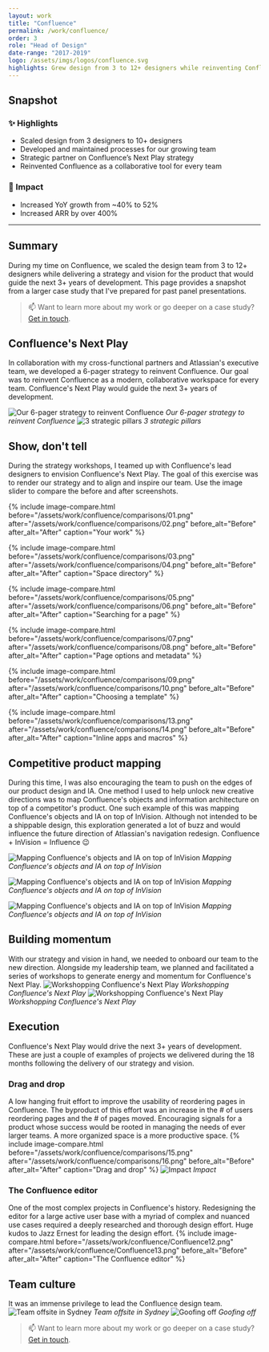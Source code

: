 ```yaml
---
layout: work
title: "Confluence"
permalink: /work/confluence/
order: 3
role: "Head of Design"
date-range: "2017-2019"
logo: /assets/imgs/logos/confluence.svg
highlights: Grew design from 3 to 12+ designers while reinventing Confluence Cloud as a modern, collaborative workspace.
---
```

## Snapshot
### ✨ Highlights
- Scaled design from 3 designers to 10+ designers
- Developed and maintained processes for our growing team
- Strategic partner on Confluence’s Next Play strategy
- Reinvented Confluence as a collaborative tool for every team

### 🎯 Impact
- Increased YoY growth from ~40% to 52%
- Increased ARR by over 400%

---

## Summary

During my time on Confluence, we scaled the design team from 3 to 12+ designers while delivering a strategy and vision for the product that would guide the next 3+ years of development. This page provides a snapshot from a larger case study that I've prepared for past panel presentations.

> 📫 Want to learn more about my work or go deeper on a case study? <a href="https://linkedin.com/in/liamgreig">Get in touch</a>.

## Confluence's Next Play
In collaboration with my cross-functional partners and Atlassian's executive team, we developed a 6-pager strategy to reinvent Confluence. Our goal was to reinvent Confluence as a modern, collaborative workspace for every team. Confluence's Next Play would guide the next 3+ years of development.

![Our 6-pager strategy to reinvent Confluence](/assets/work/confluence/Confluence01.png)
*Our 6-pager strategy to reinvent Confluence*
![3 strategic pillars](/assets/work/confluence/Confluence02.png)
*3 strategic pillars*

## Show, don't tell
During the strategy workshops, I teamed up with Confluence's lead designers to envision Confluence's Next Play. The goal of this exercise was to render our strategy and to align and inspire our team. Use the image slider to compare the before and after screenshots.

{% include image-compare.html 
  before="/assets/work/confluence/comparisons/01.png"
  after="/assets/work/confluence/comparisons/02.png"
  before_alt="Before"
  after_alt="After"
  caption="Your work" %}

{% include image-compare.html 
  before="/assets/work/confluence/comparisons/03.png"
  after="/assets/work/confluence/comparisons/04.png"
  before_alt="Before"
  after_alt="After"
  caption="Space directory" %}

{% include image-compare.html 
  before="/assets/work/confluence/comparisons/05.png"
  after="/assets/work/confluence/comparisons/06.png"
  before_alt="Before"
  after_alt="After"
  caption="Searching for a page" %}

{% include image-compare.html 
  before="/assets/work/confluence/comparisons/07.png"
  after="/assets/work/confluence/comparisons/08.png"
  before_alt="Before"
  after_alt="After"
  caption="Page options and metadata" %}

{% include image-compare.html 
  before="/assets/work/confluence/comparisons/09.png"
  after="/assets/work/confluence/comparisons/10.png"
  before_alt="Before"
  after_alt="After"
  caption="Choosing a template" %}

{% include image-compare.html 
  before="/assets/work/confluence/comparisons/13.png"
  after="/assets/work/confluence/comparisons/14.png"
  before_alt="Before"
  after_alt="After"
  caption="Inline apps and macros" %}

## Competitive product mapping
During this time, I was also encouraging the team to push on the edges of our product design and IA. One method I used to help unlock new creative directions was to map Confluence's objects and information architecture on top of a competitor's product. One such example of this was mapping Confluence's objects and IA on top of InVision. Although not intended to be a shippable design, this exploration generated a lot of buzz and would influence the future direction of Atlassian's navigation redesign. Confluence + InVision = Influence 😉

![Mapping Confluence's objects and IA on top of InVision](/assets/work/confluence/influence/01.png)
*Mapping Confluence's objects and IA on top of InVision*

![Mapping Confluence's objects and IA on top of InVision](/assets/work/confluence/influence/02.png)
*Mapping Confluence's objects and IA on top of InVision*

![Mapping Confluence's objects and IA on top of InVision](/assets/work/confluence/influence/03.png)
*Mapping Confluence's objects and IA on top of InVision*

## Building momentum
With our strategy and vision in hand, we needed to onboard our team to the new direction. Alongside my leadership team, we planned and facilitated a series of workshops to generate energy and momentum for Confluence's Next Play.
![Workshopping Confluence's Next Play](/assets/work/confluence/Confluence07.png)
*Workshopping Confluence's Next Play*
![Workshopping Confluence's Next Play](/assets/work/confluence/Confluence08.png)
*Workshopping Confluence's Next Play*

## Execution
Confluence's Next Play would drive the next 3+ years of development. These are just a couple of examples of projects we delivered during the 18 months following the delivery of our strategy and vision.
### Drag and drop
A low hanging fruit effort to improve the usability of reordering pages in Confluence. The byproduct of this effort was an increase in the # of users reordering pages and the # of pages moved. Encouraging signals for a product whose success would be rooted in managing the needs of ever larger teams. A more organized space is a more productive space.
{% include image-compare.html 
  before="/assets/work/confluence/comparisons/15.png"
  after="/assets/work/confluence/comparisons/16.png"
  before_alt="Before"
  after_alt="After"
  caption="Drag and drop" %}
![Impact](/assets/work/confluence/Confluence11.png)
*Impact*    
### The Confluence editor
One of the most complex projects in Confluence's history. Redesigning the editor for a large active user base with a myriad of complex and nuanced use cases required a deeply researched and thorough design effort. Huge kudos to Jazz Ernest for leading the design effort.
{% include image-compare.html 
  before="/assets/work/confluence/Confluence12.png"
  after="/assets/work/confluence/Confluence13.png"
  before_alt="Before"
  after_alt="After"
  caption="The Confluence editor" %}

## Team culture
It was an immense privilege to lead the Confluence design team.
![Team offsite in Sydney](/assets/work/confluence/Confluence14.png)
*Team offsite in Sydney*
![Goofing off](/assets/work/confluence/Confluence15.png)
*Goofing off*

> 📫 Want to learn more about my work or go deeper on a case study? <a href="https://linkedin.com/in/liamgreig">Get in touch</a>.